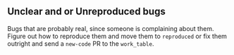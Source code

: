 Unclear and or Unreproduced bugs
---------------------------------------

Bugs that are probably real, since someone is complaining about them. Figure out how to reproduce them and move them to `reproduced` or fix them outright and send a `new-code` PR to the `work_table`.
